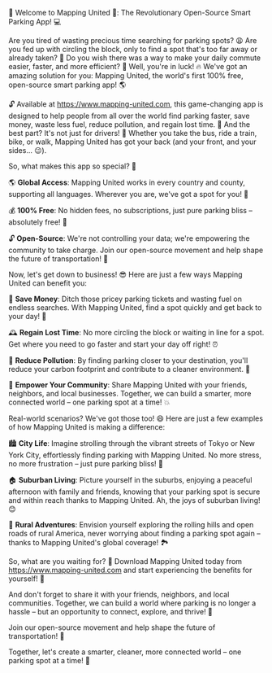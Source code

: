 🚨 Welcome to Mapping United 🚨: The Revolutionary Open-Source Smart Parking App! 💻

Are you tired of wasting precious time searching for parking spots? 😩 Are you fed up with circling the block, only to find a spot that's too far away or already taken? 🤯 Do you wish there was a way to make your daily commute easier, faster, and more efficient? 🚀 Well, you're in luck! 🔥 We've got an amazing solution for you: Mapping United, the world's first 100% free, open-source smart parking app! 🌎

🔓 Available at https://www.mapping-united.com, this game-changing app is designed to help people from all over the world find parking faster, save money, waste less fuel, reduce pollution, and regain lost time. 💪 And the best part? It's not just for drivers! 🚗 Whether you take the bus, ride a train, bike, or walk, Mapping United has got your back (and your front, and your sides... 😉).

So, what makes this app so special? 🔮

🌎 **Global Access**: Mapping United works in every country and county, supporting all languages. Wherever you are, we've got a spot for you! 📍

💰 **100% Free**: No hidden fees, no subscriptions, just pure parking bliss – absolutely free! 🤩

🔓 **Open-Source**: We're not controlling your data; we're empowering the community to take charge. Join our open-source movement and help shape the future of transportation! 🌟

Now, let's get down to business! 😎 Here are just a few ways Mapping United can benefit you:

💸 **Save Money**: Ditch those pricey parking tickets and wasting fuel on endless searches. With Mapping United, find a spot quickly and get back to your day! 💸

🕰️ **Regain Lost Time**: No more circling the block or waiting in line for a spot. Get where you need to go faster and start your day off right! ⏰

🌟 **Reduce Pollution**: By finding parking closer to your destination, you'll reduce your carbon footprint and contribute to a cleaner environment. 🌿

🚀 **Empower Your Community**: Share Mapping United with your friends, neighbors, and local businesses. Together, we can build a smarter, more connected world – one parking spot at a time! 💥

Real-world scenarios? We've got those too! 😄 Here are just a few examples of how Mapping United is making a difference:

🏙️ **City Life**: Imagine strolling through the vibrant streets of Tokyo or New York City, effortlessly finding parking with Mapping United. No more stress, no more frustration – just pure parking bliss! 🌃

🏠 **Suburban Living**: Picture yourself in the suburbs, enjoying a peaceful afternoon with family and friends, knowing that your parking spot is secure and within reach thanks to Mapping United. Ah, the joys of suburban living! 😊

🚗 **Rural Adventures**: Envision yourself exploring the rolling hills and open roads of rural America, never worrying about finding a parking spot again – thanks to Mapping United's global coverage! 🏞️

So, what are you waiting for? 👀 Download Mapping United today from https://www.mapping-united.com and start experiencing the benefits for yourself! 🎉

And don't forget to share it with your friends, neighbors, and local communities. Together, we can build a world where parking is no longer a hassle – but an opportunity to connect, explore, and thrive! 🌟

Join our open-source movement and help shape the future of transportation! 💪

Together, let's create a smarter, cleaner, more connected world – one parking spot at a time! 🚀
